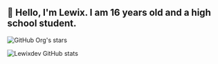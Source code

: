 ## 👋 Hello, I'm Lewix. I am 16 years old and a high school student.

<img alt="GitHub Org's stars" src="https://img.shields.io/github/stars/lewixdev?style=plastic">


![Lewixdev GitHub stats](https://github-readme-stats.vercel.app/api?username=lewixdev&show_icons=true&bg_color=000000&title_color=FFFFFF&text_color=adb5bd&icon_color=D6D6D6&border_radius=10&show_icons=true&hide_border=true&hide=issues&hide_title=true&include_all_commits=true&count_private=true)


